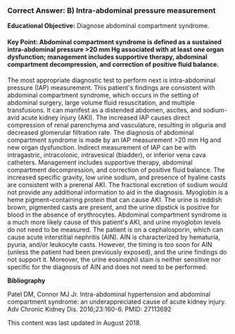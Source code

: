 
### Correct Answer: B) Intra-abdominal pressure measurement 

**Educational Objective:** Diagnose abdominal compartment syndrome.

#### **Key Point:** Abdominal compartment syndrome is defined as a sustained intra-abdominal pressure &gt;20 mm Hg associated with at least one organ dysfunction; management includes supportive therapy, abdominal compartment decompression, and correction of positive fluid balance.

The most appropriate diagnostic test to perform next is intra-abdominal pressure (IAP) measurement. This patient's findings are consistent with abdominal compartment syndrome, which occurs in the setting of abdominal surgery, large volume fluid resuscitation, and multiple transfusions. It can manifest as a distended abdomen, ascites, and sodium-avid acute kidney injury (AKI). The increased IAP causes direct compression of renal parenchyma and vasculature, resulting in oliguria and decreased glomerular filtration rate. The diagnosis of abdominal compartment syndrome is made by an IAP measurement >20 mm Hg and new organ dysfunction. Indirect measurement of IAP can be with intragastric, intracolonic, intravesical (bladder), or inferior vena cava catheters. Management includes supportive therapy, abdominal compartment decompression, and correction of positive fluid balance.
The increased specific gravity, low urine sodium, and presence of hyaline casts are consistent with a prerenal AKI. The fractional excretion of sodium would not provide any additional information to aid in the diagnosis.
Myoglobin is a heme pigment–containing protein that can cause AKI. The urine is reddish brown, pigmented casts are present, and the urine dipstick is positive for blood in the absence of erythrocytes. Abdominal compartment syndrome is a much more likely cause of this patient's AKI, and urine myoglobin levels do not need to be measured.
The patient is on a cephalosporin, which can cause acute interstitial nephritis (AIN). AIN is characterized by hematuria, pyuria, and/or leukocyte casts. However, the timing is too soon for AIN (unless the patient had been previously exposed), and the urine findings do not support it. Moreover, the urine eosinophil stain is neither sensitive nor specific for the diagnosis of AIN and does not need to be performed.

**Bibliography**

Patel DM, Connor MJ Jr. Intra-abdominal hypertension and abdominal compartment syndrome: an underappreciated cause of acute kidney injury. Adv Chronic Kidney Dis. 2016;23:160-6. PMID: 27113692

This content was last updated in August 2018.